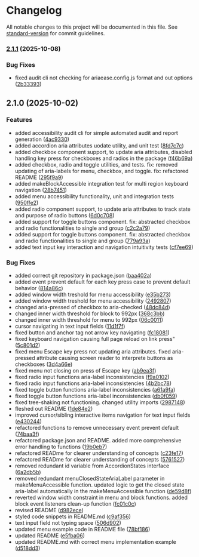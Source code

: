 # Changelog

All notable changes to this project will be documented in this file. See [standard-version](https://github.com/conventional-changelog/standard-version) for commit guidelines.

### [2.1.1](https://github.com/aria-ease/aria-ease/compare/v2.1.0...v2.1.1) (2025-10-08)


### Bug Fixes

* fixed audit cli not checking for ariaease.config.js format and out options ([2b33393](https://github.com/aria-ease/aria-ease/commit/2b333937354997a6f17362d52529fdc300617c5a))

## 2.1.0 (2025-10-02)


### Features

* added accessibility audit cli for simple automated audit and report generation ([4ac9330](https://github.com/aria-ease/aria-ease/commit/4ac93303b184d4b0f0ffeca42abdd8df776673a8))
* added accordion aria attributes uodate utility, and unit test ([8fd7c7c](https://github.com/aria-ease/aria-ease/commit/8fd7c7cf999e369ce662e8242231b98151426bb8))
* added checkbox component support, to update aria attributes, disabled handling key press for checkboxes and radios in the package ([f46b69a](https://github.com/aria-ease/aria-ease/commit/f46b69a357a380bbe4dc4377ba7e6f9154636d3c))
* added checkbox, radio and toggle utilities, and tests. fix: removed updating of aria-labels for menu, checkbox, and toggle. fix: refactored README ([295f9a9](https://github.com/aria-ease/aria-ease/commit/295f9a986b117715dcd3e51f8b6b19ffb039e69e))
* added makeBlockAccessible integration test for multi region keyboard navigation ([28b7451](https://github.com/aria-ease/aria-ease/commit/28b745177d5933a29700c006691b150245ed04c6))
* added menu accessibility functionality, unit and integration tests ([950ffe2](https://github.com/aria-ease/aria-ease/commit/950ffe2f980b9b5027eae02a7aae7a53d668823e))
* added radio component support, to update aria attributes to track state and purpose of radio buttons ([6d0c708](https://github.com/aria-ease/aria-ease/commit/6d0c708837d41df42c5a1b5ad6a12234b4a5e00e))
* added support for toggle buttons component. fix: abstracted checkbox and radio functionalities to single and group ([c2c2a79](https://github.com/aria-ease/aria-ease/commit/c2c2a7988a3d5ccf919e3fef33a3609179082fdf))
* added support for toggle buttons component. fix: abstracted checkbox and radio functionalities to single and group ([779a93a](https://github.com/aria-ease/aria-ease/commit/779a93ae856d576e67edeccdc2c2dbfcfaf46540))
* added text input key interaction and navigation intuitivity tests ([cf7ee69](https://github.com/aria-ease/aria-ease/commit/cf7ee6998809fcb5b13ce5bb973236e00eeb69f8))


### Bug Fixes

* added correct git repository in package.json ([baa402a](https://github.com/aria-ease/aria-ease/commit/baa402a96138a589b05ae318bf956a8e3d6e7da1))
* added event prevent default for each key press case to prevent default behavior ([814a86c](https://github.com/aria-ease/aria-ease/commit/814a86c8d15e9e662c7da778b775e8ae9e673915))
* added window width treshold for menu accessibility ([e35b273](https://github.com/aria-ease/aria-ease/commit/e35b2733b71ff0f1937e45e71b8dccc2277bc627))
* added window width treshold for menu accessibility ([2492807](https://github.com/aria-ease/aria-ease/commit/2492807271602e2e9633c3621b3be094a898f862))
* changed aria-pressed of checkbox to aria-checked ([48dc84d](https://github.com/aria-ease/aria-ease/commit/48dc84db27722c0ae4c5d85af2d5de611bda3092))
* changed inner width threshold for block to 992px ([368c3bb](https://github.com/aria-ease/aria-ease/commit/368c3bbf52173aaae29f4403a1d46e389901c2d0))
* changed inner width threshold for menu to 992px ([06c0011](https://github.com/aria-ease/aria-ease/commit/06c001173540599ddcf5f07000796abe39cedf13))
* cursor navigating in text input fields ([11d1f7f](https://github.com/aria-ease/aria-ease/commit/11d1f7f0db05c5e25b46a27e9ea6ce7ce4d0a416))
* fixed button and anchor tag not arrow key navigating ([fc18081](https://github.com/aria-ease/aria-ease/commit/fc180814ee237fd5fecee2b6af7d1dd0a341cd82))
* fixed keyboard navigation causing full page reload on link press" ([5c801d2](https://github.com/aria-ease/aria-ease/commit/5c801d2b97604ada2305bb0fbc8e1274b7c6cb3c))
* fixed menu Escape key press not updating aria attributes. fixed aria-pressed attribute causing screen reader to interprete buttons as checkboxes ([3d4a66e](https://github.com/aria-ease/aria-ease/commit/3d4a66e9f8494af3a92b091b968f427375ad4a3c))
* fixed menu not closing on press of Escape key ([ab9ea3f](https://github.com/aria-ease/aria-ease/commit/ab9ea3f51dd5e1dcb175c20c8365e49bfa94adf2))
* fixed radio input functions aria-label inconsistencies ([f9a0102](https://github.com/aria-ease/aria-ease/commit/f9a01024a9e70b50fc74f7eb4aeff6d19aa3bf36))
* fixed radio input functions aria-label inconsistencies ([4b2bc78](https://github.com/aria-ease/aria-ease/commit/4b2bc7869a9e072a477f997f48e936a44b25beac))
* fixed toggle button functions aria-label inconsistencies ([a61a9fa](https://github.com/aria-ease/aria-ease/commit/a61a9fa3b3bf90a1e2d079fb39a394ed31592519))
* fixed toggle button functions aria-label inconsistencies ([db0f059](https://github.com/aria-ease/aria-ease/commit/db0f05954a9775c927f105bba0cf00495ddb52c6))
* fixed tree-shaking not functioning. changed utility imports ([2987148](https://github.com/aria-ease/aria-ease/commit/29871486f62df996976106dbdf3cf4d0ea18523f))
* fleshed out README ([1de84e2](https://github.com/aria-ease/aria-ease/commit/1de84e205819f70deb86f5806867dab006aecf8f))
* improved cursor/sibling interactive items navigation for text input fields ([e430244](https://github.com/aria-ease/aria-ease/commit/e43024451a044114d9bd99d7fc2aa4699b9f5faa))
* refactored functions to remove unnecessary event prevent default ([74baa3f](https://github.com/aria-ease/aria-ease/commit/74baa3f29720f683720b6e7cbdbcceb49257f9a0))
* refactored package.json and README. added more comprehensive error handling to functions ([19b0eb7](https://github.com/aria-ease/aria-ease/commit/19b0eb73ee73ae966d721ef0c5729fd6bb7e9b2e))
* refactored READme for clearer understanding of concepts ([c23fe17](https://github.com/aria-ease/aria-ease/commit/c23fe17026c0f8d4b8af84a097750b33ae929cc7))
* refactored READme for clearer understanding of concepts ([5761527](https://github.com/aria-ease/aria-ease/commit/57615276b829effc8c77090c63125410e0a6d741))
* removed redundant id variable from AccordionStates interface ([6a2db5b](https://github.com/aria-ease/aria-ease/commit/6a2db5bb23b3fe5e512d0ea3997476f831db5a20))
* removed redundant menuClosedStateAriaLabel parameter in makeMenuAccessible function. updated logic to get the closed state aria-label automatically in the makeMenuAccessible function ([de59d8f](https://github.com/aria-ease/aria-ease/commit/de59d8f2926d8d545ab000aea7d88bfb92642dce))
* reverted window width constraint in menu and block functions. added block event listeners clean-up function ([fc01c0c](https://github.com/aria-ease/aria-ease/commit/fc01c0c897c28d18ff87cf449781e9f7e6c6db9a))
* revised README ([d982ece](https://github.com/aria-ease/aria-ease/commit/d982ece105be0b718972fecac85fcc54e4d71550))
* styled code snippets in README.md ([c9af356](https://github.com/aria-ease/aria-ease/commit/c9af356c9eef5405888b1484c8832fa1a0cbf13c))
* text input field not typing space ([506d902](https://github.com/aria-ease/aria-ease/commit/506d90260b23d2c10380725a19e268ea62517ca7))
* updated menu example code in README file ([78bf186](https://github.com/aria-ease/aria-ease/commit/78bf186de98d80447f019af96725f1db7ea007e1))
* updated README ([e5fba06](https://github.com/aria-ease/aria-ease/commit/e5fba06eef2197027ebfb423a26f8215c85f4016))
* updated README.md with correct menu implementation example ([d518dd3](https://github.com/aria-ease/aria-ease/commit/d518dd3b8453f31a1d404d6f8f9c3ae81888f1a8))
